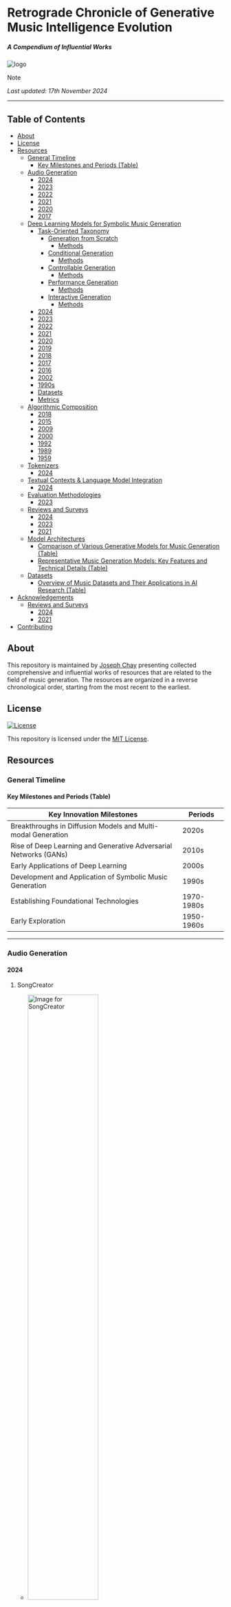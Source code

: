 # Retrograde Chronicle of Generative Music Intelligence Evolution

##### A Compendium of Influential Works

![logo](images/logo.png)

> [!NOTE]
> _Last updated: 17th November 2024_

---

## Table of Contents

  - [About](#about)
  - [License](#license)
  - [Resources](#resources)
    - [General Timeline](#general-timeline)
      - [Key Milestones and Periods (Table)](#key-milestones-and-periods-table)
    - [Audio Generation](#audio-generation)
      - [2024](#2024-1)
      - [2023](#2023-1)
      - [2022](#2022-1)
      - [2021](#2021-1)
      - [2020](#2020-1)
      - [2017](#2017-1)
    - [Deep Learning Models for Symbolic Music Generation](#deep-learning-models-for-symbolic-music-generation)
        - [Task-Oriented Taxonomy](#task-oriented-taxonomy)
          - [Generation from Scratch](#generation-from-scratch)
            - [Methods](#methods)
          - [Conditional Generation](#conditional-generation)
            - [Methods](#methods-1)
          - [Controllable Generation](#controllable-generation)
            - [Methods](#methods-2)
          - [Performance Generation](#performance-generation)
            - [Methods](#methods-3)
          - [Interactive Generation](#interactive-generation)
            - [Methods](#methods-4)
        - [2024](#2024)
        - [2023](#2023)
        - [2022](#2022)
        - [2021](#2021)
        - [2020](#2020)
        - [2019](#2019)
        - [2018](#2018)
        - [2017](#2017)
        - [2016](#2016)
        - [2002](#2002)
        - [1990s](#1990s)
        - [Datasets](#datasets-1)
        - [Metrics](#metrics)
    - [Algorithmic Composition](#algorithmic-composition)
       - [2018](#2018)
       - [2015](#2015)
       - [2009](#2009)
       - [2000](#2000)
       - [1992](#1992)
       - [1989](#1989)
       - [1959](#1959)
    - [Tokenizers](#tokenizers)
      - [2024](#2024-2)
    - [Textual Contexts & Language Model Integration](#textual-contexts--language-models-integration)
      - [2024](#2024-3)
    - [Evaluation Methodologies](#evaluation-methodologies)
      - [2023](#2023-2)
    - [Reviews and Surveys](#reviews-and-surveys)
      - [2024](#2024-4)
      - [2023](#2023-3)
      - [2021](#2021-2)
    - [Model Architectures](#model-architectures)
      - [Comparison of Various Generative Models for Music Generation (Table)](#comparison-of-various-generative-models-for-music-generation-table)
      - [Representative Music Generation Models: Key Features and Technical Details (Table)](#representative-music-generation-models-key-features-and-technical-details-table)
    - [Datasets](#datasets)
      - [Overview of Music Datasets and Their Applications in AI Research (Table)](#overview-of-music-datasets-and-their-applications-in-ai-research-table)
  - [Acknowledgements](#acknowledgements)
    - [Reviews and Surveys](#reviews-and-surveys)
      - [2024](#2024-5)
      - [2021](#2021-3)
  - [Contributing](#contributing)

## About

This repository is maintained by [Joseph Chay](https://github.com/josephchay) presenting collected comprehensive and
influential works of resources that are related to the field of music generation. 
The resources are organized in a reverse chronological order, starting from the most recent to the earliest.

## License

[![License](https://img.shields.io/badge/license-MIT1.0-green)](./LICENSE)

This repository is licensed under the [MIT License](./LICENSE).

## Resources

### General Timeline

#### Key Milestones and Periods (Table)

| Key Innovation Milestones                                        | Periods    |
|------------------------------------------------------------------|------------|
| Breakthroughs in Diffusion Models and Multi-modal Generation     | 2020s      |
| Rise of Deep Learning and Generative Adversarial Networks (GANs) | 2010s      |
| Early Applications of Deep Learning                              | 2000s      |
| Development and Application of Symbolic Music Generation         | 1990s      |
| Establishing Foundational Technologies                           | 1970-1980s |
| Early Exploration                                                | 1950-1960s |

---

### Audio Generation

#### 2024

1. SongCreator
    - <img src="images/SongCreator.jpg" width="60%" alt="Image for SongCreator">
      <img src="images/SongCreator-2.jpg" width="60%" alt="Image for SongCreator 2">

      Lei, S., Zhou, Y., Tang, B., Lam, M. W. Y., ... (2024, October 30). 
      SongCreator: Lyrics-based Universal Song Generation. arXiv.org.
     
      [Paper](https://arxiv.org/abs/2409.06029) • [Samples](https://thuhcsi.github.io/SongCreator/) • [HuggingFace](https://huggingface.co/papers/2409.06029)

2. Presto!
    - <img src="images/Presto.jpg" width="60%" alt="Image for Presto!">
      <img src="images/Presto-2.jpg" width="60%" alt="Image for Presto!">
    
      Novack, Z., Zhu, G., Casebeer, J., McAuley, J., Berg-Kirkpatrick, T., & Bryan, N. J. (2024, October 7). 
      Presto! Distilling Steps and Layers for Accelerating Music Generation. arXiv.org. 
      
      [Paper](https://arxiv.org/abs/2410.05167) • [Samples](https://presto-music.github.io/web/) • [Video](https://www.youtube.com/watch?v=NE_x-5I19CY)

3. SeedMusic
    - <img src="images/SeedMusic.jpg" width="60%" alt="Image for SeedMusic">
      <img src="images/SeedMusic-2.jpg" width="60%" alt="Image for SeedMusic">
      <img src="images/SeedMusic-3.jpg" width="60%" alt="Image for SeedMusic">
      <img src="images/SeedMusic-4.jpg" width="60%" alt="Image for SeedMusic">
      <img src="images/SeedMusic-5.jpg" width="60%" alt="Image for SeedMusic">
      <img src="images/SeedMusic-6.jpg" width="60%" alt="Image for SeedMusic">
    
      Bai, Y., Chen, H., Chen, J., Chen, Z., Deng, Y., ... (2024, September 13). 
      Seed-Music: A Unified Framework for High Quality and Controlled Music Generation. arXiv.org. 

      [Paper](https://arxiv.org/abs/2409.09214) • [Samples](https://team.doubao.com/en/special/seed-music)

4. FluxMusic
   - <img src="images/FluxMusic.jpg" width="60%" alt="Image for SongComposer">

     Fei, Z., Fan, M., Yu, C., & Huang, J. (2024, September 1). 
     FLUX that Plays Music. arXiv.org. 
     
     [Paper](https://arxiv.org/abs/2409.00587) • [GitHub](https://github.com/feizc/FluxMusic)

5. Long-Form Generation with Latent Diffusion
    - <img src="images/Long-Form-Generation-with-Latent-Diffusion.jpg" width="60%" alt="Image for Long-Form Generation with Latent Diffusion">
      <img src="images/Long-Form-Generation-with-Latent-Diffusion-2.jpg" width="60%" alt="Image for Long-Form Generation with Latent Diffusion">
    
      Evans, Z., Parker, J. D., Carr, C., Zukowski, Z., Taylor, J., & Pons, J. (2024, April 16). 
      Long-form music generation with latent diffusion. arXiv.org.
      
      [Paper](https://arxiv.org/abs/2404.10301) • [GitHub](https://github.com/Stability-AI/stable-audio-tools/) •
      [Samples](https://stability-ai.github.io/stable-audio-2-demo/) • [Dataset](https://www.kaggle.com/datasets/yamaerenay/spotify-tracks-dataset-19222021)

6. Tango 2
    - <img src="images/Tango-2.jpg" width="60%" alt="Image for Tango 2">
      <img src="images/Tango-2-2.jpg" width="60%" alt="Image for Tango 2">
   
      Majumder, N., Hung, C., Ghosal, D., Hsu, W., Mihalcea, R., & Poria, S. (2024, April 15). 
      Tango 2: Aligning Diffusion-based Text-to-Audio Generations through Direct Preference Optimization. arXiv.org. 
      
      [Paper](https://arxiv.org/abs/2404.09956)

7. Multi-Source Diffusion Models
   - <img src="images/Multi-Source-Diffusion-Models.jpg" width="60%" alt="Image for Multi-Source Diffusion Models">
     
     Mariani, G., Tallini, I., Postolache, E., Mancusi, M., Cosmo, L., & Rodolà, E. (2023). 
     Multi-Source Diffusion Models for Simultaneous Music Generation and Separation. arXiv preprint arXiv:2302.02257.
      
     [Paper](https://arxiv.org/abs/2302.02257) • [Samples](https://gladia-research-group.github.io/multi-source-diffusion-models/)

8. MusicHiFi
   - Zhu, G., Caceres, J., Duan, Z., & Bryan, N. J. (2024, March 15). 
     MusicHiFi: Fast High-Fidelity Stereo Vocoding. arXiv.org. 
     
     [Paper](https://arxiv.org/abs/2403.10493) • [Samples](https://musichifi.github.io/web/) •
     [Video](https://www.youtube.com/watch?v=iytPC_6OsiQ&feature=youtu.be)

#### 2023

1. Amphion
    - <img src="images/Amphion.jpg" width="60%" alt="Image for Amphion">
      
      Zhang, X., Xue, L., Gu, Y., Wang, Y., Li, J., He, H., ... (2023, December 15). 
      Amphion: An Open-Source Audio, Music and Speech Generation Toolkit. arXiv.org.
      
      [Paper](https://arxiv.org/search/?query=music+generation&searchtype=all&abstracts=show&order=-announced_date_first&size=50&start=400) •
      [GitHub](https://github.com/open-mmlab/Amphion)

2. UniAudio
    - <img src="images/UniAudio.jpg" width="60%" alt="Image for UniAudio"> 
      <img src="images/UniAudio-2.jpg" width="60%" alt="Image for UniAudio 2">
      <img src="images/UniAudio-3.jpg" width="60%" alt="Image for UniAudio 3">
      
      Yang, D., Tian, J., Tan, X., ... (2023, October 1). 
      UniAudio: An Audio Foundation Model Toward Universal Audio Generation. arXiv.org. 
      
      [Paper](https://arxiv.org/abs/2310.00704) • [GitHub](https://github.com/uniaudio666/UniAudio) • [Samples](https://uniaudio666.github.io/demo_UniAudio/)

3. Mustango
   - <img src="images/Mustango.jpg" width="60%" alt="Image for Mustango">
     
     Melechovsky, J., Guo, Z., Ghosal, D., Majumder, N., Herremans, D., & Poria, S. (2023, November 14). 
     Mustango: Toward Controllable Text-to-Music Generation. arXiv.org.
   
     [Paper](https://arxiv.org/abs/2311.08355) • 
     [GitHub](https://github.com/AMAAI-Lab/mustango) • 
     [Demo & Dataset](https://huggingface.co/spaces/declare-lab/mustango)

4. Music ControlNet
   - <img src="images/Music-ControlNet.jpg" width="60%" alt="Image for Music ControlNet">
     
     Wu, S., Donahue, C., Watanabe, S., & Bryan, N. J. (2023, November 13).
     Music ControlNet: Multiple Time-varying Controls for Music Generation. arXiv.org. 
     
     [Paper](https://arxiv.org/abs/2311.07069) • [Sample](https://musiccontrolnet.github.io/web/) • 
     [Video](https://www.youtube.com/watch?v=QVr-S-DyccU)

5. JEN-1 Composer
    - <img src="images/JEN-1-Composer.jpg" width="60%" alt="Image for JEN-1 Composer">
      
      Yao, Y., Li, P., Chen, B., & Wang, A. (2023, October 29). JEN-1 Composer: 
      A Unified Framework for High-Fidelity Multi-Track Music Generation. arXiv.org. 
      
      [Paper](https://arxiv.org/abs/2310.19180)

6. Mousai
   - <img src="images/Mousai.jpg" width="60%" alt="Image for Mousai">
     <img src="images/Mousai-2.jpg" width="60%" alt="Image for Mousai">
     <img src="images/Mousai-3.jpg" width="60%" alt="Image for Mousai">
     <img src="images/Mousai-4.jpg" width="60%" alt="Image for Mousai">
   
     Schneider, F., Jin, Z., & Schölkopf, B. (2023, October 23). Mo\^ usai: Text-to-Music Generation with Long-Context Latent Diffusion. 
     arXiv preprint arXiv:2301.11757.
      
     [Paper](https://arxiv.org/abs/2301.11757)

7. ERNIE-Music
   - <img src="images/ERNIE-Music.jpg" width="60%" alt="Image for ERNIE-Music">
     
     Zhu, P., Pang, C., Wang, S., Chai, Y., Sun, Y., Tian, H., & Wu, H. (2023, September 21). 
     ERNIE-Music: Text-to-Waveform Music Generation with Diffusion Models. arXiv preprint arXiv:2302.04456.
      
     [Paper](https://arxiv.org/abs/2302.04456)

8. AudioLDM
   - <img src="images/AudioLDM.jpg" width="60%" alt="Image for AudioLDM">

      Liu, H., Chen, Z., Yuan, Y., Mei, X., Liu, X., Mandic, D., ... & Plumbley, M. D. (2023, September 9). 
      AudioLDM: Text-to-Audio Generation with Latent Diffusion Models. arXiv preprint arXiv:2301.12503.
       
      [Paper](https://arxiv.org/abs/2301.12503) • [Samples](https://audioldm.github.io/) • 
      [GitHub](https://github.com/haoheliu/AudioLDM)

9. Music Understanding LLaMA

   - <img src="images/Music-Understanding-LLaMA.jpg" width="60%" alt="Image for Music Understanding LLaMA">
     <img src="images/Music-Understanding-LLaMA-2.jpg" width="60%" alt="Image for Music Understanding LLaMA 2">
     
     Liu, S., Hussain, A. S., Sun, C., & Shan, Y. (2023, August 22). 
     Music Understanding LLaMA: Advancing Text-to-Music Generation with Question Answering and Captioning. arXiv.org.
     
     [Paper](https://arxiv.org/abs/2308.11276)

10. AudioLDM2
    Liu, H., Yuan, Y., Liu, X., Mei, X., Kong, Q., Tian, Q., Wang, Y., Wang, W., Wang, Y., & Plumbley, M. D. (2023, August 10).
    AudioLDM 2: Learning Holistic Audio Generation with Self-supervised Pretraining. arXiv.org.
   
    [Paper](https://arxiv.org/abs/2308.05734) • 
    [Samples](https://audioldm.github.io/audioldm2/) • [GitHub](https://github.com/haoheliu/audioldm2)

11. JEN-1
    - <img src="images/JEN-1.jpg" width="60%" alt="Image for JEN-1">
       <img src="images/JEN-1-2.jpg" width="60%" alt="Image for JEN-1 2">
     
       Li, P., Chen, B., Yao, Y., Wang, Y., Wang, A., & Wang, A. (2023, August 9). 
       JEN-1: Text-Guided Universal Music Generation with Omnidirectional Diffusion Models. arXiv.org.
      
       [Paper](https://arxiv.org/abs/2308.04729) • [Samples](https://www.jenmusic.ai/research)

12. MusiCLDM
    - <img src="images/MusicLDM.jpg" width="60%" alt="Image for MusiCLDM">
      <img src="images/MusicLDM-2.jpg" width="60%" alt="Image for MusiCLDM 2">
      
      Chen, K., Wu, Y., Liu, H., Nezhurina, M., Berg-Kirkpatrick, T., & Dubnov, S. (2023, August 3). 
      MusicLDM: Enhancing Novelty in Text-to-Music Generation Using Beat-Synchronous Mixup Strategies. arXiv.org. 
      
      [Paper](https://arxiv.org/abs/2308.01546)

13. High-Fidelity Multi-Band Diffusion
    - <img src="images/High-Fidelity-Multi-Band-Diffusion.jpg" width="60%" alt="Image for High-Fidelity Multi-Band Diffusion">
     
      Roman, R. S., Adi, Y., Deleforge, A., Serizel, R., Synnaeve, G., & Défossez, A. (2023, August 2). 
      From Discrete Tokens to High-Fidelity Audio Using Multi-Band Diffusion. arXiv.org. 
     
      [Paper](https://arxiv.org/abs/2308.02560)

14. NaturalSpeech 2
    - <img src="images/NaturalSpeech2.jpg" width="60%" alt="Image for NaturalSpeech 2">
      <img src="images/NaturalSpeech2-2.jpg" width="60%" alt="Image for NaturalSpeech 2 2">
      <img src="images/NaturalSpeech2-3.jpg" width="60%" alt="Image for NaturalSpeech 2 3">
      
      Shen, K., Ju, Z., Tan, X., ... (2023, May 30). 
      NaturalSpeech 2: Latent Diffusion Models are Natural and Zero-Shot Speech and Singing Synthesizers. arXiv.org.
      
      [Paper](https://arxiv.org/abs/2304.09116) • [Samples](https://speechresearch.github.io/naturalspeech2/)

15. Make-An-Audio 2
    - <img src="images/Make-An-Audio2.jpg" width="60%" alt="Image for Make-An-Audio 2">
      <img src="images/Make-An-Audio2-2.jpg" width="60%" alt="Image for Make-An-Audio 2 2"> 
    
      Huang, J., Ren, Y., Huang, R., Yang, D., Ye, Z., Zhang, C., Liu, J., Yin, X., Ma, Z., & Zhao, Z. (2023, May 29). 
      Make-An-Audio 2: Temporal-Enhanced Text-to-Audio Generation. arXiv.org. 
      
      [Paper](https://arxiv.org/abs/2305.18474) • [GitHub](https://github.com/bytedance/Make-An-Audio-2)

16. SoundStorm 
    - <img src="images/SoundStorm.jpg" width="60%" alt="Image for SoundStorm">
     
      Borsos, Z., Sharifi, M., Vincent, D., Kharitonov, E., Zeghidour, N., & Tagliasacchi, M. (2023, May 16). 
      SoundStorm: Efficient Parallel Audio Generation. arXiv.org. 
      
      [Paper](https://arxiv.org/abs/2305.09636https://arxiv.org/abs/2305.09636)

17. Bark 
    - Bark: Text-Prompted Generative Audio Model (2023, April 10)
      
      [GitHub](https://github.com/suno-ai/bark) • [Samples](https://huggingface.co/spaces/suno/bark)

18. VALL-E-X
    - <img src="images/VALL-E-X.jpg" width="60%" alt="Image for VALL-E-X">
     
      Zhang, Z., Zhou, L., Wang, C., Chen, S., Wu, Y., Liu, S., ... & Wei, F. (2023, March 7). 
      Speak Foreign Languages with Your Own Voice: Cross-Lingual Neural Codec Language Modeling. arXiv preprint arXiv:2303.03926.
      
      [Paper](https://arxiv.org/abs/2303.03926)

19. Noise2Music
    - <img src="images/Noise2Music.jpg" width="60%" alt="Image for Noise2Music">

      Huang, Q., Park, D. S., Wang, T., Denk, T. I., Ly, A., Chen, N., ... & Han, W. (2023, March 6). 
      Noise2Music: Text-conditioned Music Generation with Diffusion Models. arXiv preprint arXiv:2302.03917.
      
      [Paper](https://arxiv.org/abs/2302.03917) • [Samples](https://google-research.github.io/noise2music/)

20. SingSong
    - <img src="images/SingSong.jpg" width="60%" alt="Image for SingSong">

       Donahue, C., Caillon, A., Roberts, A., Manilow, E., Esling, P., Agostinelli, A., ... & Engel, J. (2023, January 30). 
       SingSong: Generating musical accompaniments from singing. arXiv preprint arXiv:2301.12662.
       
       [Paper](https://arxiv.org/abs/2301.12662) • [Samples](https://storage.googleapis.com/sing-song/index.html)

21. Make-An-Audio
    - <img src="images/Make-An-Audio.jpg" width="60%" alt="Image for Make-An-Audio">
     
      Huang, R., Huang, J., Yang, D., Ren, Y., Liu, L., Li, M., ... & Zhao, Z. (2023, January 30). 
      Make-An-Audio: Text-To-Audio Generation with Prompt-Enhanced Diffusion Models. arXiv preprint arXiv:2301.12661.
      
      [Paper](https://arxiv.org/abs/2301.12661) • [Samples](https://text-to-audio.github.io/)

22. MusicLM
    - <img src="images/MusicLM.jpg" width="60%" alt="Image for MusicLM">
     
      Agostinelli, A., Denk, T. I., Borsos, Z., Engel, J., Verzetti, M., Caillon, A., ... & Frank, C. (2023, January 26). 
      Musiclm: Generating music from text. arXiv preprint arXiv:2301.11325.
      
      [Paper](https://arxiv.org/abs/2301.11325) • [Samples](https://google-research.github.io/seanet/musiclm/examples/) 
      [Dataset](https://www.kaggle.com/datasets/googleai/musiccaps)

23. Msanii
    - <img src="images/Msanii.jpg" width="60%" alt="Image for Msanii">

      Maina, K. (2023, January 16). Msanii: High Fidelity Music Synthesis on a Shoestring Budget. arXiv preprint arXiv:2301.06468.
      
      [Paper](https://arxiv.org/abs/2301.06468)

#### 2022

1. Musika
   - <img src="images/MUSIKA.jpg" width="60%" alt="Image for Musika">
     <img src="images/MUSIKA-2.jpg" width="60%" alt="Image for Musika 2">

     Pasini, M., & Schlüter, J. (2022). Musika! Fast Infinite Waveform Music Generation. arXiv preprint arXiv:2208.08706.
     
     [Paper](https://arxiv.org/abs/2208.08706)

2. AudioLM
    - <img src="images/AudioLM.jpg" width="60%" alt="Image for AudioLM">

      Borsos, Z., Marinier, R., Vincent, D., Kharitonov, E., Pietquin, O., Sharifi, M., ... & Zeghidour, N. (2022). 
      Audiolm: a language modeling approach to audio generation. arXiv preprint arXiv:2209.03143.
      
      [Paper](https://arxiv.org/abs/2209.03143) • [Samples](https://google-research.github.io/seanet/audiolm/examples/)

#### 2021

1. RAVE
    - <img src="images/RAVE.jpg" width="60%" alt="Image for RAVE">
      
      Caillon, A., & Esling, P. (2021, December 15). RAVE: A variational autoencoder for fast and high-quality neural audio synthesis. 
      arXiv preprint arXiv:2111.05011.
      
      [Paper](https://arxiv.org/abs/2111.05011) • [GitHub](https://github.com/acids-ircam/RAVE)

#### 2020

1. Jukebox - OpenAI
   - <img src="images/Jukebox-OpenAI.jpg" width="60%" alt="Image for Jukebox - OpenAI">

      [Web](https://openai.com/blog/jukebox/) • [Paper](https://arxiv.org/abs/2005.00341) • 
      [GitHub](https://github.com/openai/jukebox/)

#### 2017

1. MuseNet - OpenAI
   - [Web](https://openai.com/blog/musenet/)

---

[🡹 Back to Table of Contents 🡹](#table-of-contents)

---

### Deep Learning Models for Symbolic Music Generation

#### Task-Oriented Taxonomy

| Types                   | Categories                                                                                       | Also Covers                                                              |
|-------------------------|--------------------------------------------------------------------------------------------------|--------------------------------------------------------------------------|
| Generation from Scratch | Melody, Polyphony, Multitrack                                                                    | N/A                                                                      |
| Conditional Generation  | Melody Generation Given Chord, Melody Harmonization, Accompaniment Arrangement, Score Inpainting | N/A                                                                      | 
| Controllable Generation | Style, Structure, Sentiment                                                                      | Generation from Scratch, Conditional Generation                          |
| Performance Generation  | Rendering, Composing                                                                             | Generation from Scratch, Conditional Generation, Controllable Generation |
| Interactive Generation  | Call and Response, Accompaniment, Application                                                    | Conditional Generation, Controllable Generation                          | 

##### Generation from Scratch

###### Methods

| Task             | Method                                                                                                                                                          | Year | Music Representation | Model Architecture  | Description                                                                      | Length of generated music |
|------------------|-----------------------------------------------------------------------------------------------------------------------------------------------------------------|------|----------------------|---------------------|----------------------------------------------------------------------------------|---------------------------|
| Melody           | Melody RNN <br/>[Web](https://magenta.tensorflow.org/2016/07/15/lookback-rnn-attention-rnn/)                                                                    | 2016 | Event                | RNN                 | Lookback RNN; Attention RNN                                                      | Variable-length           |
|                  | Anticipation-RNN<br/>[Paper](https://arxiv.org/abs/1709.06404)                                                                                                  | 2017 | Sequence             | RNN                 | User-defined positional constraints                                              | Variable-length           |
|                  | MusicVAE<br/>[Paper](https://arxiv.org/abs/1803.05428)                                                                                                          | 2018 | Piano roll           | RNN-based VAE       | Long-term music structure; Hierarchical decoder                                  | 16 bars                   |
|                  | [Paper](https://arxiv.org/abs/2202.06180)                                                                                                                       | 2021 | Sequence             | RNN-based EC²-VAE   | Long-term music representations; Hierarchical contextual constraints.            | 8 bars                    |
|                  | GLSR-VAE <br/>[Paper](https://ieeexplore.ieee.org/document/8280895)                                                                                             | 2017 | Sequence             | RNN-based VAE       | Continuous attributes; Geodesic latent space regularization                      | 2 bars                    |
|                  | [Paper](https://arxiv.org/abs/2004.05485)                                                                                                                       | 2021 | Sequence             | β-VAE and AR-VAE    | Continuous-valued attributes; Latent space disentanglement and regularization    | 1 bar                     |
|                  | SeqGAN <br/>[Paper](https://www.researchgate.net/publication/308324937_SeqGAN_Sequence_Generative_Adversarial_Nets_with_Policy_Gradient)                        | 2017 | Sequence             | RNN-CNN-based GAN   | Reinforcement learning; Monte Carlo search                                       | 12.8s                     |
|                  | RL Tuner <br/>[Paper](https://openreview.net/forum?id=Syyv2e-Kx)                                                                                                | 2017 | Piano roll           | RNN                 | Reinforcement learning; DQN algorithm                                            | 32 notes (16th)           |
| Polyphony        | DeepBach <br/>[Paper](https://proceedings.mlr.press/v70/hadjeres17a.html)                                                                                       | 2016 | Sequence             | RNN                 | User-defined constraints                                                         | Variable-length           |
|                  | [Paper](https://www.cs.hmc.edu/~ddjohnson/tied-parallel/johnson2017tiedparallel.pdf)                                                                            | 2017 | Piano roll           | RNN                 | Transposition-invariance; Tied parallel LSTM-NADE; Bi-axial LSTM                 | Variable-length           |
|                  | [Paper](https://arxiv.org/abs/1810.03226)                                                                                                                       | 2018 | Piano roll           | CNN & RNN-based VAE | Bar-level CNN feature learning                                                   | 8, 16 or 32 bars          |
|                  | [Paper](https://proceedings.mlr.press/v97/ziegler19a.html)                                                                                                      | 2019 | Piano roll           | RNN-based VAE       | Latent normalizing flows; Non-autoregressive generation                          | Variable-length           |
|                  | PianoTree VAE <br/>[Paper](https://arxiv.org/abs/2008.07118)                                                                                                    | 2020 | Event                | RNN-based VAE       | Tree structured musical syntax                                                   | 8 beats                   |
|                  | [Paper](https://www.researchgate.net/publication/348980503_Deep_Music_Information_Dynamics)                                                                     | 2022 | Piano roll           | VAE                 | Using only linear layers; bit-rate reduction                                     | 1 bar                     |
|                  | C-RNN-GAN <br/>[Paper](https://arxiv.org/abs/1611.09904)                                                                                                        | 2016 | Event                | RNN-based GAN       | Continuous sequential data                                                       | Variable-length           |
|                  | Music Transformer <br/>[Paper](https://arxiv.org/abs/1809.04281)                                                                                                | 2019 | Event                | Transformer         | Relative attention mechanism; Compelling long-term structure                     | Minute-long               |
|                  | MuseNet <br/>[Web](http://openai.com/blog/musenet)                                                                                                              | 2019 | Event                | Transformer         | Same general-purpose unsupervised technology as GPT-2                            | 4-minute long             |
|                  | [Paper](https://ieeexplore.ieee.org/document/9132664)                                                                                                           | 2020 | Event                | Transformer         | Adversarial learning; Novel computation of reward for each generated step (REGS) | Up to 1024 tokens         |
| Multitrack Music | MuseGAN <br/>[Paper](https://arxiv.org/abs/1709.06298)                                                                                                          | 2018 | Piano roll           | CNN-based GAN       | WGAN-GP; Multi-track interdependency and temporal structure                      | 4 bars                    |
|                  | [Paper](https://arxiv.org/abs/1804.09399)                                                                                                                       | 2018 | Piano roll           | CNN-based GAN       | Binary neurons for binary-valued piano roll                                      | 4 bars                    |
|                  | DMB-GAN <br/>[Paper](https://www.semanticscholar.org/paper/A-GAN-Model-With-Self-attention-Mechanism-To-Music-Guan-Yu/4613a5e9218bcb9b439c500bc78622183e802893) | 2019 | Piano roll           | GAN                 | Self-attention mechanism; Duel Multi-branches GAN architecture                   | 4 bars                    |
|                  | [Paper](https://arxiv.org/abs/1806.00195)                                                                                                                       | 2018 | Event                | RNN-based VAE       | An extension of MusicVAE; Latent space manipulations                             | 1 bar                     |
|                  | MNGANs <br/>[Paper](https://dl.acm.org/doi/10.1145/3240508.3240604)                                                                                             | 2018 | Piano roll           | CNN-based GAN       | Optimizing musicality and novelty alternately                                    | 4 bars                    |
|                  | LakhNES <br/>[Paper](https://arxiv.org/abs/1907.04868)                                                                                                          | 2019 | Event                | Transformer-XL      | Cross-domain pre-training                                                        | Variable-length           |
|                  | MMM <br/>[Paper](https://arxiv.org/abs/2008.06048)                                                                                                              | 2020 | Event                | Transformer         | Concatenating time-ordered sequence of each track into a single sequence         | 4 or 8 bars               |
|                  | MMT <br/>[Paper](https://arxiv.org/abs/2207.06983)                                                                                                              | 2023 | Event                | Transformer         | New multitrack representation; New measure for musical self-attention            | Up to 1,024 codes         |

##### Conditional Generation

###### Methods

| Task                          | Method                                                                                                                                           | Year | Music Representation | Model Architecture | Description                                                                                                                     | Length of generated music |
|-------------------------------|--------------------------------------------------------------------------------------------------------------------------------------------------|------|----------------------|--------------------|---------------------------------------------------------------------------------------------------------------------------------|---------------------------|
| Melody Generation Given Chord | MidiNet <br/>[Paper](https://arxiv.org/abs/1703.10847)                                                                                           | 2017 | Piano roll           | CNN-base GAN       | Generating music one bar after another; Conditioner CNN                                                                         | 8 bars                    |
|                               | CRMCG <br/>[Paper](https://dl.acm.org/doi/10.1145/3219819.3220105)                                                                               | 2018 | Sequence             | RNN                | Encoder-decoder framework                                                                                                       | Variable-length           |
|                               | JazzGAN <br/>[Paper](https://musicalmetacreation.org/mume2018/proceedings/Trieu.pdf)                                                             | 2018 | Piano roll or Event  | RNN-based GAN      | Improvising jazz melodies over chord progressions; Harmonic bricks for phrase segmentation                                      | Variable-length           |
|                               | BebopNet <br/>[Paper](https://program.ismir2020.net/static/final_papers/132.pdf)                                                                 | 2020 | Sequence             | RNN                | Monophonic harmony-constrained jazz improvisations; Personalized generation                                                     | Variable-length           |
|                               | MINGUS <br/>[Paper](https://archives.ismir.net/ismir2021/paper/000051.pdf)                                                                       | 2021 | Sequence             | Transformer        | Two parallel transformers for pitch and duration, respectively                                                                  | Up to 35 tokens           |
| Melody Harmonization          | [Paper](https://arxiv.org/abs/1712.01011)                                                                                                        | 2017 | Sequence             | RNN                | BiLSTM; A chord per bar                                                                                                         | Up to 16 bars             |
|                               | MTHarmonizer <br/>[Paper](https://arxiv.org/abs/2001.02360)                                                                                      | 2021 | Sequence             | RNN                | Chord functions; A chord every half bar                                                                                         | 4-32 bars                 |
|                               | [Paper](https://www.researchgate.net/publication/352170954_Melody_Harmonization_Using_Orderless_Nade_Chord_Balancing_and_Blocked_Gibbs_Sampling) | 2021 | Sequence             | RNN                | Orderless NADE; Chord balancing; Blocked Gibbs sampling                                                                         | Variable-length           |
|                               | SurpriseNet <br/>[Paper](https://arxiv.org/abs/2108.00378)                                                                                       | 2021 | Sequence             | RNN-based VAE      | Conditional VAE; Surprise contour                                                                                               | Variable-length           |
|                               | AutoHarmonizer <br/>[Paper](https://arxiv.org/abs/2112.11122)                                                                                    | 2021 | Sequence             | RNN                | Controllable harmonic rhythm                                                                                                    | Variable-length           |
| Accompaniment Arrangement     | [Paper](https://arxiv.org/abs/1807.11161)                                                                                                        | 2018 | Piano roll           | GAN                | Recurrent CNN model; three new symbolic-domain harmonic features                                                                | 8 bars                    |
|                               | MICA <br/>[Paper](https://dl.acm.org/doi/10.1145/3219819.3220105)                                                                                | 2018 | Sequence             | RNN                | Attention cell and MLP cell                                                                                                     | Variable-length           |
|                               | PopMAG <br/>[Paper](https://arxiv.org/abs/2008.07703)                                                                                            | 2020 | Event                | Transformer        | MuMIDI representation; Extra-long context                                                                                       | Up to 32 bars             |
| Music Inpainting              | Coconet <br/>[Paper](https://arxiv.org/abs/1903.07227)                                                                                           | 2017 | Piano roll           | CNN                | Orderless NADE; Blocked Gibbs Sampling                                                                                          | 128 notes (16th)          |
|                               | [Paper](https://nips2018creativity.github.io/doc/infilling_piano_performances.pdf)                                                               | 2018 | Event                | Transformer        | Virtuosic piano performances; NoteTuple representation [[Paper](https://nips2018creativity.github.io/doc/Transformer_NADE.pdf)] | 16 or 32 notes            |
|                               | ES-Net <br/>[Paper](https://arxiv.org/abs/2008.08927)                                                                                            | 2020 | Piano roll           | U-Net              | Edit events; Note by note control                                                                                               | 8 bars                    |
|                               | InpaintNet <br/>[Paper](https://arxiv.org/abs/1907.01164)                                                                                        | 2019 | Sequence             | RNN-based VAE      | Traversing latent space                                                                                                         | 2-6 bars                  |
|                               | Music SketchNet <br/>[Paper](https://arxiv.org/abs/2008.01291)                                                                                   | 2020 | Sequence             | RNN-based VAE      | SketchVAE, SketchInpainter and SketchConnector; User-specified pitch and rhythm snippets                                        | 4 bars                    |
|                               | CLSM <br/>[Paper](https://arxiv.org/abs/2111.11703)                                                                                              | 2021 | Sequence             | Transformer & LSTM | Contextual latent space model; Positional constraints; Interpolations or variations                                             | Up to 4 bars              |
|                               | [Paper](https://arxiv.org/abs/2108.05064)                                                                                                        | 2021 | Event                | XLNet              | A novel relative bar coding; Look-ahead onset prediction                                                                        | Up to 128 notes           |
|                               | [Paper](https://arxiv.org/abs/2202.05528)                                                                                                        | 2022 | Event                | Transformer        | Masked pretraining and finetuning; Track level and bar level controls                                                           | Up to 16 bars             |

##### Controllable Generation

###### Methods

| Controlled Aspect | Method                                                                                                                                         | Year | Music Representation | Model Architecture      | Description                                                                                                                                                                                                                                                           | Length of generated music |
|-------------------|------------------------------------------------------------------------------------------------------------------------------------------------|------|----------------------|-------------------------|-----------------------------------------------------------------------------------------------------------------------------------------------------------------------------------------------------------------------------------------------------------------------|---------------------------|
| Style             | DeepJ <br/>[Paper](https://arxiv.org/abs/1801.00887)                                                                                           | 2018 | Piano roll           | RNN                     | A specific mixture of composer styles                                                                                                                                                                                                                                 | Variable-length           |
|                   | BandNet <br/>[Paper](https://arxiv.org/abs/1812.07126)                                                                                         | 2019 | Event                | RNN                     | The style of Beatles; Templated-base method to generate structured music                                                                                                                                                                                              | 4-16 bars                 |
|                   | MSMICA <br/>[Paper](https://dl.acm.org/doi/10.1145/3374915)                                                                                    | 2020 | Sequence             | RNN                     | Extension of MICA [[Paper](https://dl.acm.org/doi/10.1145/3219819.3220105)] with style control; Reinforcement learning similar to SeqGAN [Paper](https://www.researchgate.net/publication/308324937_SeqGAN_Sequence_Generative_Adversarial_Nets_with_Policy_Gradient) | Variable-length           |
|                   | [Paper](https://arxiv.org/abs/1912.05537)                                                                                                      | 2020 | Event                | Transformer             | Obtaining a global style representation of style from a given performance                                                                                                                                                                                             | Up to 2048 tokens         |
|                   | MIDI-VAE <br/>[Paper](https://arxiv.org/abs/1809.07600)                                                                                        | 2018 | Piano roll           | RNN-based VAE           | Unaligned style transfer; parallel VAE with a shared latent space and a style classifier                                                                                                                                                                              | 1 bar                     |
|                   | [Paper](https://www.semanticscholar.org/paper/Transferring-the-Style-of-Homophonic-Music-Using-Lu-Su/24f2f6adc36003eee89a7e156277a5458b61177e) | 2018 | Piano roll           | LSTM & CNN              | Style transfer of accompaniment in homophonic music                                                                                                                                                                                                                   | Variable-length           |
|                   | MuseMorphose <br/>[Paper](https://arxiv.org/abs/2105.04090)                                                                                    | 2021 | Event                | Transformer VAE         | Style transfer of long musical pieces; User specified bar-level musical attributes                                                                                                                                                                                    | Up to 32 bars             |
|                   | [Paper](https://arxiv.org/abs/1809.07575)                                                                                                      | 2018 | Event                | GAN                     | Style transfer with cycle consistency loss                                                                                                                                                                                                                            | 4 bars                    |
|                   | ChordGAN <br/>[Paper](https://aimc2021.iem.at/wp-content/uploads/2021/06/AIMC_2021_Lu_Dubnov.pdf)                                              | 2021 | Piano roll           | CNN-based GAN           | Stylistic rendering of chords into notes; Chroma feature extraction;                                                                                                                                                                                                  | 16 bars                   |
| Structure         | StructureNet <br/>[Paper](https://ismir2018.ircam.fr/doc/pdfs/126_Paper.pdf)                                                                   | 2018 | Sequence             | RNN                     | Structure-tagging algorithm for creating structure dataset; Duration repeat and duration-interval repeat                                                                                                                                                              | 16 bars                   |
|                   | SSMGAN <br/>[Paper](https://www.cs.cmu.edu/~jharsh/papers/music_workshop_paper.pdf)                                                            | 2019 | Event                | RNN-CNN-based VAE GAN   | Representing self-repetition with self-similarity; Low dimensional measure embeddings                                                                                                                                                                                 | Variable-length           |
|                   | MusicFrameworks <br/>[Paper](https://archives.ismir.net/ismir2021/paper/000017.pdf)                                                            | 2021 | Event                | Transformer & RNN & CNN | Multi-level repetition and structure; Multi-step generative process                                                                                                                                                                                                   | Full-song-length          |
|                   | HAT <br/>[Paper](https://arxiv.org/abs/2109.06441)                                                                                             | 2021 | Event                | Transformer             | Harmony (texture and form)-aware learning; Hierarchical structure-enhanced module                                                                                                                                                                                     | Full-song-length          |
|                   | PopMNet <br/>[Paper](https://www.sciencedirect.com/science/article/pii/S000437022030062X)                                                      | 2020 | Sequence             | RNN & CNN               | Bar-level pairwise relations; Representing structure using Directed acyclic graph; Two stage manner                                                                                                                                                                   | Variable-length           |
|                   | MELONS <br/>[Paper](https://arxiv.org/abs/2110.05020)                                                                                          | 2022 | Event                | Transformer             | Graph representation of music structure; Eight types of bar-level relations; Multi-step generation                                                                                                                                                                    | Full-song-length          |
|                   | Museformer <br/>[Paper](https://arxiv.org/abs/2210.10349)                                                                                      | 2022 | Event                | Transformer             | Music repetition structures via bar-level similarity statistic; Fine- and coarse-grained attention                                                                                                                                                                    | Full-song-length          |
| Sentiment         | [Paper](https://arxiv.org/abs/2103.06125)                                                                                                      | 2019 | Event                | LSTM                    | VGMIDI dataset with valence-arousal (VA) annotation; Sentiment unit within mLSTM                                                                                                                                                                                      | Variable-length           |
|                   | [Paper](https://www.researchgate.net/publication/345425604_An_Emotional_Symbolic_Music_Generation_System_based_on_LSTM_Networks)               | 2019 | Piano roll           | LSTM                    | Global condition of emotional vectors; Four quadrants of VA emotional space as four emotions                                                                                                                                                                          | 8 bars                    |
|                   | Bardo Composer <br/>[Paper](https://webdocs.cs.ualberta.ca/~santanad/papers/2020/ferreiraLW20.pdf)                                             | 2020 | Event                | Transformer             | Language model with Stochastic Bi-Objective Beam Search; GPT-2 emotion classifier                                                                                                                                                                                     | Variable-length           |
|                   | [Paper](https://dorienherremans.com/sites/default/files/2104.13056.pdf)                                                                        | 2021 | Event                | RNN & Transformer       | Calculating valence of chord progression; Seq2seq; Translating conditions into musical events                                                                                                                                                                         | 4-32 bars                 |
|                   | Music FaderNets <br/>[Paper](https://arxiv.org/abs/2007.15474)                                                                                 | 2020 | Event                | GM-VAE                  | Arousal transfer; Inferring high-level features from latent low-level representations                                                                                                                                                                                 | Up to 100 tokens          |

##### Performance Generation

###### Methods

| Method                                                                                                                                                                                     | Year | Category |         | Music Representation | Model Architecture          | Description                                                                        | Length of generated music |
|--------------------------------------------------------------------------------------------------------------------------------------------------------------------------------------------|------|----------|---------|----------------------|-----------------------------|------------------------------------------------------------------------------------|---------------------------|
|                                                                                                                                                                                            |      | Render   | Compose |                      |                             |                                                                                    |                           |
| [Paper](https://archives.ismir.net/ismir2019/paper/000105.pdf)                                                                                                                             | 2019 | ✓        |         | Event                | Conditional Variational RNN | Generating performance data conditioned on music score and interpretation sequence | Variable-length           |
| VirtuosoNet<br/> [Paper](https://archives.ismir.net/ismir2019/paper/000112.pdf)                                                                                                            | 2019 | ✓        |         | Sequence             | RNN & VAE                   | Hierarchical Attention network (HAN); A multi-scale approach                       | Variable-length           |
| [Paper](https://proceedings.mlr.press/v97/jeong19a/jeong19a.pdf)                                                                                                                           | 2019 | ✓        |         | Graph                | GNN & HAN                   | Representing six edge types in musical score using graph; A multi-scale approach   | Variable-length           |
| Performance RNN <br/>[Web](https://magenta.tensorflow.org/performance-rnn)                                                                                                                 | 2017 |          | ✓       | Event                | RNN                         | Generating polyphonic music with expressive timing and dynamics                    | 30s                       |
| [Paper](https://arxiv.org/abs/1808.03715)                                                                                                                                                  | 2018 |          | ✓       | Event                | RNN                         | Jointly predicting notes and their expressive and dynamics                         | 30s                       |
| Pop Music Transformer<br/> [Paper](https://arxiv.org/abs/2002.00212)                                                                                                                       | 2020 |          | ✓       | Event                | Transformer-XL              | REMI for modeling beat-bar-phrase hierarchical structure in music                  | Variable-length           |
| Compound Word Transformer <br/>[Paper](https://www.researchgate.net/publication/363385989_Compound_Word_Transformer_Learning_to_Compose_Full-Song_Music_over_Dynamic_Directed_Hypergraphs) | 2021 |          | ✓       | Event                | Transformer                 | Compound words; Different feed-forward heads for tokens of different types         | Full-song-length          |
| [Paper](https://www.semanticscholar.org/paper/Symbolic-Music-Generation-with-Transformer-GANs-Muhamed-Li/f07c5c540233b22f0ca154c80c713e2aed3c9606)                                         | 2021 |          | ✓       | Event                | Transformer-GAN             | Gumbel-Softmax; WGAN, RSGAN, PPO-GAN                                               | 128 tokens                |
| GrooVAE <br/>[Paper](https://arxiv.org/abs/1905.06118)                                                                                                                                     | 2019 |          | ✓       | Sequence             | RNN-VIB                     | Seq2seq; Humanization, Drum Infilling and Tap2drum                                 | Up to 16 bars             |

##### Interactive Generation

###### Methods

| Method                                                                                                                                              | Year | Category          |               | Music Representation | Model Architecture       | Description                                                                                                                                          | Length of generated music |
|-----------------------------------------------------------------------------------------------------------------------------------------------------|------|-------------------|---------------|----------------------|--------------------------|------------------------------------------------------------------------------------------------------------------------------------------------------|---------------------------|
|                                                                                                                                                     |      | Call and response | Accompaniment |                      |                          |                                                                                                                                                      |                           |
| [Paper](https://www.researchgate.net/publication/361526574_Deep_Music_Towards_Musical_Dialogue)                                                     | 2017 | ✓                 |               | Piano roll           | Agnostic                 | Learning semantic embeddings of musical input; Combination of generation and unit selection                                                          | Variable-length           |
| [Paper](https://arxiv.org/abs/1904.13285)                                                                                                           | 2019 | ✓                 |               | Event                | RNN                      | A hybrid of improvisation with pitches generated by models and rhythms provided by human                                                             | Variable-length           |
| The Bach Doodle [Paper](https://arxiv.org/abs/1907.06637)                                                                                           | 2019 |                   | ✓             | Piano roll           | CNN                      | Using Coconet [[Paper](https://arxiv.org/abs/1903.07227)] for melody harmonization (4-voice) in the style of Bach                                    | 2 bars                    |
| RL-duet [Paper](https://www.researchgate.net/publication/341892097_RL-Duet_Online_Music_Accompaniment_Generation_Using_Deep_Reinforcement_Learning) | 2020 |                   | ✓             | Sequence             | Attention-guided RNN-CNN | Reinforcement learning; Learning rewards from training data considering both the inter-part and intra-part harmonization of human and machine inputs | Variable-length           |

#### 2024

1. JEN-1 DreamStyler
    - <img src="images/JEN-1-DreamStyler.jpg" alt="JEN-1 DreamStyler" width="60%"/>
      <img src="images/JEN-1-DreamStyler-2.jpg" alt="JEN-1 DreamStyler" width="60%"/>
      <img src="images/JEN-1-DreamStyler-3.jpg" alt="JEN-1 DreamStyler" width="60%"/>

      Chen, B., Li, P., Yao, Y., & Wang, A. (2024, June 18). 
      JEN-1 DreamStyler: Customized Musical Concept Learning via Pivotal Parameters Tuning. arXiv.org. 
      
      [Paper](https://arxiv.org/abs/2406.12292) • [Samples](https://www.jenmusic.ai/research#DreamStyler)

2. Cascaded Diffusion Models
    - Wang, Z., Min, L., & Xia, G. (2024, May 16). 
      Whole-Song Hierarchical Generation of Symbolic Music Using Cascaded Diffusion Models. arXiv.org. 
    
      [Paper](https://arxiv.org/abs/2405.09901) • [GitHub and Model](https://github.com/ZZWaang/whole-song-gen) •
      [Samples](https://wholesonggen.github.io/)

3. COMPOSERX
   - <img src="images/COMPOSERX.jpg" width="60%" alt="Image for Non-Differentiable Rule Guided Diffusion">
     
      Deng, Q., Yang, Q., Yuan, R., Huang, Y., Wang, Y., Liu, X., Tian, Z., Pan, J., ... (2024, April 28). 
      ComposerX: Multi-Agent Symbolic Music Composition with LLMs. arXiv.org. 
    
      [Paper](https://arxiv.org/abs/2404.18081)

4. Non-Differentiable Rule Guided Diffusion
   - <img src="images/Non-Differentiable-Rule-Guided-Diffusion.jpg" width="60%" alt="Image for Non-Differentiable Rule Guided Diffusion">
     
     Huang, Y., Ghatare, A., Liu, Y., Hu, Z., Zhang, Q., Sastry, C. S., Gururani, S., Oore, S., & Yue, Y. (2024, February 22). 
     Symbolic Music Generation with Non-Differentiable Rule Guided Diffusion. arXiv.org. 
     
     [Paper](https://arxiv.org/abs/2402.14285)

5. Surveys
   - Le, D., Bigo, L., Keller, M., & Herremans, D. (2024, February 27). 
     Natural Language Processing Methods for Symbolic Music Generation and Information Retrieval: a Survey. arXiv.org. 
   
     [Paper](https://arxiv.org/abs/2402.17467)

#### 2023

1. RL-Chord
   - Ji, S., Yang, X., Luo, J., & Li, J. (2023). RL-Chord: CLSTM-Based Melody Harmonization Using Deep Reinforcement Learning. 
     IEEE Transactions on Neural Networks and Learning Systems. 
   
     [Paper](https://ieeexplore.ieee.org/abstract/document/10063204)

2. FIGRARO
   - <img src="images/FIGARO-v3.jpg" width="60%" alt="Image for FIGARO">
     
     von Rütte, D., Biggio, L., Kilcher, Y., & Hoffman, T. (2022). FIGARO: Generating Symbolic Music with Fine-Grained Artistic Control. 
     Accepted ICLR 2023. 
     
     [Paper](https://arxiv.org/pdf/2201.10936v3)

#### 2022

1. Museformer
   - Yu, B., Lu, P., Wang, R., Hu, W., Tan, X., Ye, W., ... & Liu, T. Y. (2022). 
     Museformer: Transformer with Fine-and Coarse-Grained Attention for Music Generation. NIPS 2022.
     
     [Paper](https://openreview.net/forum?id=GFiqdZOm-Ei) • [NIPS Presentation](https://nips.cc/virtual/2022/poster/54604)

2. Bar Transformer 
   - Qin, Y., Xie, H., Ding, S., Tan, B., Li, Y., Zhao, B., & Ye, M. (2022). 
     Bar transformer: a hierarchical model for learning long-term structure and generating impressive pop music. Applied Intelligence, 1-19.
   
     [Paper](https://link.springer.com/article/10.1007/s10489-022-04049-3)

3. Symphony Generation with Permutation Invariant Language Model
   - <img src="images/Symphony-Generation-with-Permutation-Invariant-Language-Model.jpg" width="60%" alt="Image for Symphony Generation with Permutation Invariant Language Model">
     
      Liu, J., Dong, Y., Cheng, Z., Zhang, X., Li, X., Yu, F., & Sun, M. (2022). 
      Symphony Generation with Permutation Invariant Language Model. 
      
      [Paper](https://arxiv.org/pdf/2205.05448) • [Code](https://github.com/symphonynet/SymphonyNet) •
      [Samples](https://symphonynet.github.io/)

4. Theme Transformer
   - <img src="images/Theme-Transformer.jpg" width="60%" alt="Image for Theme Transformer">
     
     Shih, Y. J., Wu, S. L., Zalkow, F., Muller, M., & Yang, Y. H. (2022). 
     Theme Transformer: Symbolic Music Generation with Theme-Conditioned Transformer. 
     IEEE Transactions on Multimedia. 
     
     [Paper](https://arxiv.org/abs/2111.04093) • [GitHub](https://github.com/atosystem/ThemeTransformer)

#### 2021

1. Compound Word Transformer 
   - Hsiao, W. Y., Liu, J. Y., Yeh, Y. C., & Yang, Y. H. (2021, May). Compound word transformer: 
     Learning to compose full-song music over dynamic directed hypergraphs. 
     In Proceedings of the AAAI Conference on Artificial Intelligence (Vol. 35, No. 1, pp. 178-186).
   
     [Paper](https://ojs.aaai.org/index.php/AAAI/article/view/16091) •
     [GitHub](https://github.com/YatingMusic/compound-word-transformer)

2. Melody Generation from Lyrics
    - <img src="images/Conditional-LSTM-GAN-for-Melody-Generation-from-Lyrics.jpg" width="60%" alt="Image for Conditional LSTM GAN for Melody Generation from Lyrics">
     
       Yu, Y., Srivastava, A., & Canales, S. (2021). Conditional lstm-gan for melody generation from lyrics. 
       ACM Transactions on Multimedia Computing, Communications, and Applications (TOMM), 17(1), 1-20.
     
      [Paper](https://dl.acm.org/doi/abs/10.1145/3424116)

3. Music Generation with Diffusion Models
   - <img src="images/Music-Generation-with-Diffusion-Models.jpg" width="60%" alt="Image for Music Generation with Diffusion Models">
     
     Mittal, G., Engel, J., Hawthorne, C., & Simon, I. (2021). 
     Symbolic music generation with diffusion models. arXiv preprint arXiv:2103.16091.
     
     [Paper](https://arxiv.org/abs/2103.16091) • [GitHub](https://github.com/magenta/symbolic-music-diffusion)

4. Reviews
   - Hernandez-Olivan, C., & Beltran, J. R. (2021). Music composition with deep learning: A review. 
     arXiv preprint arXiv:2108.12290.
   
     [Paper](https://arxiv.org/abs/2108.12290)

#### 2020

1. Pop Music Transformer
   - Huang, Y. S., & Yang, Y. H. (2020, October). Pop music transformer:
   Beat-based modeling and generation of expressive pop piano compositions. 
   In Proceedings of the 28th ACM International Conference on Multimedia (pp. 1180-1188).
   
   [Paper](https://dl.acm.org/doi/abs/10.1145/3394171.3413671) • [GitHub](https://github.com/YatingMusic/remi)

2. Controllable Polyphonic Music Generation
   - <img src="images/Controllable-Polyphonic-Music-Generation.jpg" width="60%" alt="Image for Controllable Polyphonic Music Generation">
     
     Wang, Z., Wang, D., Zhang, Y., & Xia, G. (2020). Learning interpretable representation for controllable polyphonic music generation. 
     arXiv preprint arXiv:2008.07122.
     
     [Paper](https://arxiv.org/abs/2008.07122) • [Web](https://program.ismir2020.net/poster_5-05.html) • [Video](https://www.youtube.com/watch?v=Sb6jXP_7dtE&t=28s&ab_channel=ISMIR2020)

3. Multitrack Music Generation
   - <img src="images/Multitrack-Music-Generation.jpg" width="60%" alt="Image for Multitrack Music Generation">

      Ens, J., & Pasquier, P. (2020). Mmm: Exploring conditional multi-track music generation with the transformer. 
      arXiv preprint arXiv:2008.06048.
      
      [Paper](https://arxiv.org/abs/2008.06048) • [Web](https://jeffreyjohnens.github.io/MMM/) • [Colab](https://colab.research.google.com/drive/1xGZW3GP24HUsxnbebqfy1iCyYySQ64Vs?usp=sharing) [Github (AI Guru)](https://github.com/AI-Guru/MMM-JSB)

4. Transformer-XL
   - <img src="images/Transformer-XL.jpg" width="60%" alt="Image for Transformer-XL">
     
     Wu, X., Wang, C., & Lei, Q. (2020). Transformer-XL Based Music Generation with Multiple Sequences of Time-valued Notes. 
     arXiv preprint arXiv:2007.07244.
     
     [Paper](https://arxiv.org/abs/2007.07244)

5. Transformer VAE
   - <img src="images/Transformer-VAE.jpg" width="60%" alt="Image for Transformer-VAE">
     
     Jiang, J., Xia, G. G., Carlton, D. B., Anderson, C. N., & Miyakawa, R. H. (2020, May). 
     Transformer vae: A hierarchical model for structure-aware and interpretable music representation learning. 
     In ICASSP 2020-2020 IEEE International Conference on Acoustics, Speech and Signal Processing (ICASSP) (pp. 516-520). IEEE.
     
     [Paper](https://ieeexplore.ieee.org/document/9054554)

6. Deep Learning Techniques for Music Generation 
   - Briot, J. P., Hadjeres, G., & Pachet, F. (2020). Deep learning techniques for music generation (pp. 1-249). Springer.
   
     [Book Digital Copy](https://www.researchgate.net/profile/Jean-Pierre-Briot/publication/333014972_Deep_Learning_Techniques_for_Music_Generation_-_A_Survey/links/61771cb6a767a03c14b4d6f0/Deep-Learning-Techniques-for-Music-Generation-A-Survey.pdf)

7. Reviews
   - Ji, S., Luo, J., & Yang, X. (2020). A Comprehensive Survey on Deep Music Generation: Multi-level Representations, Algorithms, Evaluations, and Future Directions. arXiv preprint arXiv:2011.06801.
   
     [Paper](https://arxiv.org/abs/2011.06801)

#### 2019

1. TonicNet
   - <img src="images/TonicNet.jpg" width="60%" alt="Image for TonicNet">
     
      Peracha, O. (2019). Improving polyphonic music models with feature-rich encoding. arXiv preprint arXiv:1911.11775.
      
      [Paper](https://arxiv.org/abs/1911.11775)

2. LakhNES
   - <img src="images/LakhNES.jpg" width="60%" alt="Image for LakhNES">

      Donahue, C., Mao, H. H., Li, Y. E., Cottrell, G. W., & McAuley, J. (2019). 
      LakhNES: Improving multi-instrumental music generation with cross-domain pre-training. arXiv preprint arXiv:1907.04868.
      
      [Paper](https://arxiv.org/abs/1907.04868)

3. R-Transformer
   - <img src="images/R-Transformer.jpg" width="60%" alt="Image for R-Transformer">
     
      Wang, Z., Ma, Y., Liu, Z., & Tang, J. (2019). R-transformer: Recurrent neural network enhanced transformer. 
      arXiv preprint arXiv:1907.05572.
      
      [Paper](https://arxiv.org/abs/1907.05572)

4. Maia Music Generator
   - <img src="images/Maia-Music-Generator.jpg" width="60%" alt="Image for Maia Music Generator">
     
      Maia Music Generator. (2019). Maia: A New Music Generator. 
      
      [Web](https://maia.music.blog/2019/05/13/maia-a-new-music-generator/)

5. Coconet: Counterpoint by Convolution
   - <img src="images/Coconet-Counterpoint-by-Convolution.jpg" width="60%" alt="Image for Coconet: Counterpoint by Convolution">
     
      Huang, C. Z. A., Cooijmans, T., Roberts, A., Courville, A., & Eck, D. (2019). Counterpoint by convolution. 
      arXiv preprint arXiv:1903.07227.
      
      [Paper](https://arxiv.org/abs/1903.07227) • [Web](https://coconets.github.io/)

6. Reviews
   - Briot, J. P., Hadjeres, G., & Pachet, F. D. (2017). Deep learning techniques for music generation--a survey. arXiv preprint arXiv:1709.01620.
   
     [Paper](https://arxiv.org/abs/1709.01620)

#### 2018

1. Music Transformer - Google Magenta
   - <img src="images/Music-Transformer-Google-Magenta.jpg" width="60%" alt="Image for Music Transformer - Google Magenta">
   - <img src="images/Music-Transformer-Google-Magenta-2.jpg" width="60%" alt="Image for Music Transformer - Google Magenta">
     
      Huang, C. Z. A., Vaswani, A., Uszkoreit, J., Shazeer, N., Simon, I., Hawthorne, et al. (2018). 
      Music transformer. arXiv preprint arXiv:1809.04281.
      
      [Web](https://magenta.tensorflow.org/music-transformer) • [Paper](https://arxiv.org/pdf/1809.04281.pdf)

2. Imposing Higher-Level Structure in Polyphonic Music
   - <img src="images/Higher-Level-Structure-in-Polyphonic-Music.jpg" width="60%" alt="Image for Imposing Higher-Level Structure in Polyphonic Music">
     
      Lattner, S., Grachten, M., & Widmer, G. (2018). Imposing higher-level structure in polyphonic music generation using convolutional restricted boltzmann machines and constraints. 
      Journal of Creative Music Systems, 2, 1-31.
      
      [Paper](https://arxiv.org/pdf/1612.04742.pdf)

3. MusicVAE - Google Magenta
   - <img src="images/MusicVAE-Google-Magenta.jpg" width="60%" alt="Image for MusicVAE - Google Magenta">
     
      Roberts, A., Engel, J., Raffel, C., Hawthorne, C., & Eck, D. (2018, July). 
      A hierarchical latent vector model for learning long-term structure in music. 
      In International Conference on Machine Learning (pp. 4364-4373). PMLR.
      
      [Code](https://github.com/tensorflow/magenta/tree/master/magenta/models/music_vae) • 
      [Google Colab](https://colab.research.google.com/notebooks/magenta/music_vae/music_vae.ipynb) • 
      [Explanation](https://medium.com/@musicvaeubcse/musicvae-understanding-of-the-googles-work-for-interpolating-two-music-sequences-621dcbfa307c)

#### 2017

1. MorpheuS
   - <img src="images/MorpheuS.jpg" width="60%" alt="Image for MorpheuS">
     
      Herremans, D., & Chew, E. (2017). MorpheuS: generating structured music with constrained patterns and tension. 
      IEEE Transactions on Affective Computing, 10(4), 510-523.
      
      [Paper](https://arxiv.org/pdf/1812.04832.pdf)

2. Polyphonic GAN
   - <img src="images/Polyphonic-GAN.jpg" width="60%" alt="Image for Polyphonic GAN">
   - <img src="images/Polyphonic-GAN-2.jpg" width="60%" alt="Image for Polyphonic GAN 2">
     
     Lee, S. G., Hwang, U., Min, S., & Yoon, S. (2017). Polyphonic music generation with sequence generative adversarial networks.
     arXiv preprint arXiv:1710.11418.
     
     [Paper](https://arxiv.org/abs/1710.11418)

3. Bachbot - Microsoft
   - <img src="images/BachbBot-Microsoft.jpg" width="60%" alt="Image for Bachbot - Microsoft">
     
     Liang, F. T., Gotham, M., Johnson, M., & Shotton, J. (2017, October). 
     Automatic Stylistic Composition of Bach Chorales with Deep LSTM. In ISMIR (pp. 449-456).
     
     [Paper](https://www.microsoft.com/en-us/research/publication/automatic-stylistic-composition-of-bach-chorales-with-deep-l)

4. MuseGAN
   - <img src="images/MuseGAN.jpg" width="60%" alt="Image for MuseGAN">
     <img src="images/MuseGAN-2.jpg" width="60%" alt="Image for MuseGAN 2">
     <img src="images/MuseGAN-3.jpg" width="60%" alt="Image for MuseGAN 3">
     
     Dong, H. W., Hsiao, W. Y., Yang, L. C., & Yang, Y. H. (2018, April). 
     Musegan: Multi-track sequential generative adversarial networks for symbolic music generation and accompaniment. 
     In Proceedings of the AAAI Conference on Artificial Intelligence (Vol. 32, No. 1).
     
     [Web](https://salu133445.github.io/musegan/) • [Paper](https://arxiv.org/pdf/1709.06298.pdf) • [GitHub](https://github.com/salu133445/musegan)

5. Composing Music with LSTM
   - <img src="images/Composing-Music-with-LSTM.jpg" width="60%" alt="Image for Composing Music with LSTM">
     
     Johnson, D. D. (2017, April). Generating polyphonic music using tied parallel networks. 
     In International conference on evolutionary and biologically inspired music and art (pp. 128-143). Springer, Cham.
     
     [Paper](https://link.springer.com/chapter/10.1007/978-3-319-54770-6_10)

6. ORGAN
   - <img src="images/ORGAN.jpg" width="60%" alt="Image for ORGAN">
     
     Guimaraes, G. L., Sanchez-Lengeling, B., Outeiral, C., Farias, P. L. C., & Aspuru-Guzik, A. (2017). 
     Objective-reinforced generative adversarial networks (ORGAN) for sequence generation models. 
     arXiv preprint arXiv:1705.10843.
     
     [Paper](https://arxiv.org/abs/1705.10843)

7. MidiNet
   - <img src="images/MidiNet.jpg" width="60%" alt="Image for MidiNet">
     
     Yang, L. C., Chou, S. Y., & Yang, Y. H. (2017). MidiNet: A convolutional generative adversarial network for symbolic-domain music generation. 
     arXiv preprint arXiv:1703.10847.
     
     [Paper](https://arxiv.org/abs/1703.10847)

#### 2016

1. DeepBack
    - <img src="images/DeepBach.jpg" width="60%" alt="Image for DeepBach">
     
      Hadjeres, G., Pachet, F., & Nielsen, F. (2017, July). Deepbach: a steerable model for bach chorales generation. 
      In International Conference on Machine Learning (pp. 1362-1371). PMLR.
      
      [Web](http://www.flow-machines.com/history/projects/deepbach-polyphonic-music-generation-bach-chorales/) 
      [Paper](https://arxiv.org/pdf/1612.01010.pdf) • [Code](https://github.com/Ghadjeres/DeepBach)

2. Fine-Tuning with RL
   - <img src="images/Fine-Tuning-with-RL.jpg" width="60%" alt="Image for Fine-Tuning with RL">
     
     Jaques, N., Gu, S., Turner, R. E., & Eck, D. (2016). Generating music by fine-tuning recurrent neural networks with reinforcement learning.
     
     [Paper](https://research.google/pubs/pub45871/)

3. C-RNN-GAN
   - <img src="images/C-RNN-GAN.jpg" width="60%" alt="Image for C-RNN-GAN">
     
     Mogren, O. (2016). C-RNN-GAN: Continuous recurrent neural networks with adversarial training. 
     arXiv preprint arXiv:1611.09904.
     
     [Paper](https://arxiv.org/abs/1611.09904)

4. SeqGAN
   - <img src="images/SeqGAN.jpg" width="60%" alt="Image for SeqGAN">
     
     Yu, L., Zhang, W., Wang, J., & Yu, Y. (2017, February). 
     Seqgan: Sequence generative adversarial nets with policy gradient. In Proceedings of the AAAI conference on artificial intelligence (Vol. 31, No. 1).
     
     [Paper](https://arxiv.org/abs/1609.05473)

#### 2002

1. Temporal Structure in Music
   - Eck, D., & Schmidhuber, J. (2002, September). Finding temporal structure in music: Blues improvisation with LSTM recurrent networks. 
     In Proceedings of the 12th IEEE workshop on neural networks for signal processing (pp. 747-756). IEEE.
   
     [Paper](https://ieeexplore.ieee.org/document/1030094)

#### 1990s

1. Neural Network Music Composition
   - Mozer, M. C. (1994). Neural network music composition by prediction: Exploring the benefits of psychoacoustic constraints and multi-scale processing. Connection Science, 6(2-3), 247-280.
   
     [Paper](https://www.tandfonline.com/doi/abs/10.1080/09540099408915726)

#### Datasets

| Format        | Name                          | Modality |             |       | Genre                       | Size (files) | Access                                                                           |
|---------------|-------------------------------|----------|-------------|-------|-----------------------------|--------------|----------------------------------------------------------------------------------|
|               |                               | Score    | Performance | Audio |                             |              |                                                                                  |
| MIDI          | JSB Chorales dataset          | ✓        |             |       | Bach                        | 402          | Music21 toolkit [[Paper](https://archives.ismir.net/ismir2010/paper/000108.pdf)] |
|               | VGMIDI                        | ✓        | ✓           |       | Video game                  | 823          | [GitHub](https://github.com/lucasnfe/vgmidi   )                                  |
|               | Lakh MIDI Dataset             | ✓        | ✓           |       | Multiple                    | 176,581      | [Web](http://colinraffel.com/projects/lmd/)                                      |
|               | e-Piano Competition Dataset   | ✓        | ✓           |       | Classical                   | ~1,400       | [Web](http://www.piano-e-competition.com)                                        |
|               | ADL Piano MIDI dataset        | ✓        | ✓           |       | Multiple                    | 11,086       | [GitHub](https://github.com/lucasnfe/adl-piano-midi)                             |
|               | POP909                        | ✓        | ✓           |       | Pop                         | 909          | [GitHub](https://github.com/music-x-lab/POP909-Dataset)                          |
|               | GiantMIDI-Piano               | ✓        | ✓           |       | Classical                   | 10,854       | [GitHub](https://github.com/bytedance/GiantMIDI-Piano)                           |
|               | BitMidi                       | ✓        |             |       | Multiple                    | 113,244      | [GitHub](https://bitmidi.com/)                                                   |
|               | Classical Archives            | ✓        |             |       | Classical                   | 20,801       | [Web](https://www.classicalarchives.com/)                                        |
|               | FreeMidi                      | ✓        |             |       | Multiple                    | 25,560       | [Web](https://freemidi.org/)                                                     |
|               | TheoryTab Dataset             | ✓        |             |       | Multiple                    | 16,000       | [Web](https://www.hooktheory.com/theorytab)                                      |
| MusicXML      | Hooktheory Lead Sheet dataset | ✓        |             |       | Multiple                    | 11,329       | Derived from [[Paper](https://arxiv.org/abs/2001.02360)]                         |
|               | Wikifonia                     | ✓        |             |       | Multiple                    | 2,252        | [Web](http://marg.snu.ac.kr/chord_generation/) (CSV format)                      |
| Text          | Nottingham Music Dataset      | ✓        |             |       | Western folk                | Over 1,000   | [Web](abc.sourceforge.net/NMD/)                                                  |
|               | Henrik Norbeck's ABC tune     | ✓        |             |       | Ireland, Sweden, and others | Over 3,000   | [Web](http://www.norbeck.nu/abc/)                                                |
| Multimodality | MusicNet                      | ✓        | ✓           | ✓     | Classical                   | 330          | [Web](https://zenodo.org/record/5120004#.YpbPI-5ByUl)                            |
|               | MAESTRO                       | ✓        | ✓           | ✓     | Classical                   | 1,282        | [Web](https://g.co/magenta/maestro-dataset)                                      |
|               | Piano-Midi                    | ✓        | ✓           | ✓     | Classical                   | 332          | [Web](www.piano-midi.de/)                                                        |
|               | Groove MIDI Dataset           | ✓        | ✓           | ✓     | Drum                        | 1,150        | [Web](https://magenta.tensorflow.org/datasets/groove)                            |
|               | ASAP                          | ✓        | ✓           | ✓     | Classical                   | 1,068        | [GitHub](https://github.com/fosfrancesco/asap-dataset)                           |
|               | EMOPIA                        | ✓        | ✓           | ✓     | Multiple                    | 1,087        | [Web](https://zenodo.org/record/5090631)                                         |

#### Metrics

| Type    | Metrics                                                                                                                           | Definition                                                                                                                                                                                                                                                                                                                                                                                  |
|---------|-----------------------------------------------------------------------------------------------------------------------------------|---------------------------------------------------------------------------------------------------------------------------------------------------------------------------------------------------------------------------------------------------------------------------------------------------------------------------------------------------------------------------------------------|
| Pitch   | Empty Bar (EB) </br>[Paper](https://arxiv.org/abs/1709.06298)                                                                     | the ratio of empty bars (in %).                                                                                                                                                                                                                                                                                                                                                             |
|         | Used Pitch Class (UPC) </br>[Paper](https://arxiv.org/abs/1709.06298)                                                             | the number of used pitch classes per bar (from 0 to 12).                                                                                                                                                                                                                                                                                                                                    |
|         | Pitch Range (PR) </br>[Paper](https://musicinformatics.gatech.edu/wp-content_nondefault/uploads/2018/11/postprint.pdf)            | the subtraction of the highest and lowest used pitch in semitones.                                                                                                                                                                                                                                                                                                                          |
|         | Number of Unique Note Pitches/Durations </br>[Paper](https://ieeexplore.ieee.org/document/9132664)                                | the count of how many different pitches/durations are used in a music piece.                                                                                                                                                                                                                                                                                                                |
|         | Pitch Class Histogram Entropy </br>[Paper](https://arxiv.org/pdf/2008.01307)                                                      | construct the 12-dimensional pitch class histogram h̄, normalized by the total note count in the period such that ∑ᵢ hᵢ = 1. Then, calculate the entropy of h̄:<br>ℋ(h̄) = - ∑¹¹ᵢ₌₀ hᵢlog₂(hᵢ)                                                                                                                                                                                              |
|         | Qualified Note (QN) </br>[Paper](https://arxiv.org/abs/1709.06298)                                                                | the ratio of "qualified" notes (in %). Dong et al. [[Paper](https://arxiv.org/abs/1709.06298)] consider a note no shorter than three timesteps (i.e., a 32nd note) as a qualified note.                                                                                                                                                                                                     |
|         | Polyphony </br>[Paper](https://arxiv.org/abs/2105.04090)                                                                          | the average number of pitches being played at the same time, evaluated only at time steps where at least one pitch is on.                                                                                                                                                                                                                                                                   |
|         | Scale Consistency <br/>[Paper](https://arxiv.org/abs/1611.09904)                                                                  | the fraction of tones that are part of a standard scale, reporting the number for the best matching such scale.                                                                                                                                                                                                                                                                             |
|         | Repetitions <br/>[Paper](https://arxiv.org/abs/1611.09904)                                                                        | the repetitions of short subsequences, giving a score on how much recurrence there is in a sample.                                                                                                                                                                                                                                                                                          |
|         | Consecutive Pitch Repetitions (CPR) <br/>[Paper](https://musicalmetacreation.org/mume2018/proceedings/Trieu.pdf)                  | the frequency of occurrences of ℓ consecutive pitch repetitions for a specified length ℓ.                                                                                                                                                                                                                                                                                                   |
|         | Durations of Pitch Repetitions (DPR) <br/>[Paper](https://musicalmetacreation.org/mume2018/proceedings/Trieu.pdf)                 | the frequency of pitch repetitions that last at least d long in total for a specified duration d.                                                                                                                                                                                                                                                                                           |
|         | Tone Span <br/>[Paper](https://arxiv.org/abs/1611.09904)                                                                          | the number of half-tone steps between the lowest and the highest tone in a sample.                                                                                                                                                                                                                                                                                                          |
|         | Tone Spans (TS) <br/>[Paper](https://musicalmetacreation.org/mume2018/proceedings/Trieu.pdf)                                      | the frequency of pitch changes that span more than d half-steps for a specified tone distance d.                                                                                                                                                                                                                                                                                            |
|         | Average Pitch Interval (PI) <br/>[Paper](https://musicinformatics.gatech.edu/wp-content_nondefault/uploads/2018/11/postprint.pdf) | the average value of the interval between two consecutive pitches in semitones.                                                                                                                                                                                                                                                                                                             |
| Rhythm  | Drum Pattern (DP) <br/>[Paper](https://arxiv.org/abs/1709.06298)                                                                  | the ratio of notes in 8- or 16-beat patterns, common ones for Rock songs in 4/4 time (in %).                                                                                                                                                                                                                                                                                                |
|         | Qualified Rhythm Frequency (QR) <br/>[Paper](https://musicalmetacreation.org/mume2018/proceedings/Trieu.pdf)                      | the frequency of note durations within valid beat ratios of {1,1/2,1/4,1/8,1/16}, their dotted and triplet counterparts, and any tied combination of two valid ratios.                                                                                                                                                                                                                      |
|         | Rhythmic Intensity Score <br/>[Paper](https://arxiv.org/abs/2105.04090)                                                           | the percentage of sub-beats with at least one note onset:<br>s^rhym = 1/B ∑ᴮᵦ₌₁(1(aₒₙₛₑₜ, b ≥ 1))<br>where B is the number of sub-beats in a bar and 1(.) is the indicator function.                                                                                                                                                                                                        |
|         | Grooving Pattern Similarity <br/>[Paper](https://arxiv.org/abs/2008.01307)                                                        | the grooving pattern represents the positions in a bar at which there is at least a note onset, and the similarity between a pair of grooving patterns g⃗^a, g⃗^b as:<br>𝒢𝒮(g⃗^a, g⃗^b) = 1 - 1/Q ∑ᵠ⁻¹ᵢ₌₀ XOR(gᵢᵃ, gᵢᵇ)<br>where Q is the dimensionality of g⃗^a, g⃗^b, and XOR(·,·) is the exclusive OR operation. Note that the value of 𝒢𝒮(·,·) would always lie in between 0 and 1. |
| Harmony | Tonal Distance (TD) <br/>[Paper](https://arxiv.org/abs/1709.06298)                                                                | the harmonicity between a pair of tracks. Larger TD [[Paper](https://www.researchgate.net/publication/200806168_Detecting_harmonic_change_in_musical_audio)] implies weaker inter-track harmonic relations.                                                                                                                                                                                 |
|         | Chord Progression Irregularity <br/>[Paper](https://arxiv.org/abs/2008.01307)                                                     | the percentage of unique chord trigrams in the chord progression of an entire piece.                                                                                                                                                                                                                                                                                                        |
|         | Chord histogram entropy (CHE) <br/>[Paper](https://arxiv.org/abs/2001.02360)                                                      | given a chord sequence, create a histogram of chord occurrences with \|C\| bins. Then, normalize the counts to sum to 1, and calculate its entropy:<br>H = - ∑ᵢᶜ⁻¹ᵢ₌₀ pᵢlogpᵢ<br>where pᵢ is the relative probability of the i-th bin. The entropy is greatest when the histogram follows a uniform distribution, and lowest when the chord sequence uses only one chord throughout.        |
|         | Chord coverage (CC) <br/>[Paper](https://arxiv.org/abs/2001.02360)                                                                | the number of chord labels with non-zero counts in the chord histogram in a chord sequence.                                                                                                                                                                                                                                                                                                 |
|         | Chord tonal distance (CTD) <br/>[Paper](https://arxiv.org/abs/2001.02360)                                                         | the average value of the tonal distance computed between every pair of adjacent chords in a chord sequence. The CTD is highest when there are abrupt changes in the chord progression (e.g., from C chord to B chord).                                                                                                                                                                      |
|         | Chord tone to non-chord tone ratio (CTnCTR) <br/>[Paper](https://arxiv.org/abs/2001.02360)                                        | define CTnCTR as nₒ+nₚ/nₒ+nₜₚ, nₒ is the number of the chord tones, nₜₚ is the number of all non-chord tones that are two semitones within the notes which are right after them, where subscript p denotes a "proper" non-chord tone. CTnCTR equals one when there are no non-chord tones at all, or when nₚ = nₜₚ.                                                                         |
|         | Pitch consonance score (PCS) <br/>[Paper](https://arxiv.org/abs/2001.02360)                                                       | computed by averaging these consonance scores across a 16th-note windows, excluding rest periods, where the consonance score is set to 1 for consonance intervals including unison, major/minor 3rd, perfect 5th, major/minor 6th, set to 0 for a perfect 4th, and set to -1 for other intervals, which are considered dissonant.                                                           |
|         | Melody-chord tonal distance (MCTD) <br/>[Paper](https://arxiv.org/abs/2001.02360)                                                 | the average of the tonal distance between every melody note and the corresponding chord label calculated across a melody sequence, with each distance weighted by the duration of the corresponding melody note.                                                                                                                                                                            |

---

[🡹 Back to Table of Contents 🡹](#table-of-contents)

---

### Algorithmic Composition

#### 2018

1. The Oxford Handbook of Algorithmic Music
   - McLean, A., & Dean, R. T. (Eds.). (2018). The Oxford handbook of algorithmic music. Oxford University Press.
   
     [Book Digital Copy](https://api.pageplace.de/preview/DT0400.9780190227005_A35478151/preview-9780190227005_A35478151.pdf)

#### 2015

1. Fundamentals of Music Processing
   - Müller, M. (2015). Fundamentals of music processing: Audio, analysis, algorithms, applications. Springer.
   
     [Book Digital Copy](https://link.springer.com/book/10.1007/978-3-319-21945-5)

#### 2009

1. Paradigms of Automated Music Generation
   - Nierhaus, G. (2009). Algorithmic composition: paradigms of automated music generation. Springer Science & Business Media.
   
     [Book Digital Copy (Request)](https://link.springer.com/book/10.1007/978-3-211-75540-2)

#### 2000

1. The Algorithmic Composer
   - Cope, D. (2000). The algorithmic composer (Vol. 16). AR Editions, Inc..
   
     [Book Digital Copy (Request)](https://www.researchgate.net/publication/209436329_The_Algorithmic_Composer)

#### 1992

1. HARMONET
   - Hild, H., Feulner, J., & Menzel, W. (1992). HARMONET: A neural net for harmonizing chorales in the style of JS Bach. 
     In Advances in neural information processing systems (pp. 267-274).
   
     [Paper](https://proceedings.neurips.cc/paper/1991/file/a7aeed74714116f3b292a982238f83d2-Paper.pdf)

#### 1989

1. A connectionist approach to algorithmic composition
   - Todd, P. M. (1989). A connectionist approach to algorithmic composition. Computer Music Journal, 13(4), 27-43.
  
     [Book Digital Copy](https://abcwest.sitehost.iu.edu/pmwiki/pdf/todd.compmusic.1989.pdf)

#### 1959

1. Experimental Music
   - Westergaard, P. (1959). Experimental Music. Composition with an Electronic Computer. 
   
     [Book Digital Copy](https://ia803209.us.archive.org/21/items/experimentalmusi00hill/experimentalmusi00hill.pdf)

---

[🡹 Back to Table of Contents 🡹](#table-of-contents)

---

### Tokenizers

#### 2024

1. WavTokenizer
    - Ji, S., Jiang, Z., Wang, W., Chen, Y., Fang, M., Zuo, J., Yang, Q., ... (2024, August 29). 
      WavTokenizer: an Efficient Acoustic Discrete Codec Tokenizer for Audio Language Modeling. arXiv.org. 
    
      [Paper](https://arxiv.org/abs/2408.16532) • [GitHub](https://github.com/jishengpeng/WavTokenizer)

---

[🡹 Back to Table of Contents 🡹](#table-of-contents)

---

### Textual Contexts / Language Models Integration

#### 2024

1. SongComposer
   - <img src="images/SongComposer.jpg" width="60%" alt="Image for SongComposer">

     Ding, S., Liu, Z., Dong, X., Zhang, P., Qian, R., He, C., Lin, D., & Wang, J. (2024, February 27). 
     SongComposer: A Large Language Model for Lyric and Melody Composition in Song Generation. arXiv.org. 
   
     [Paper](https://arxiv.org/abs/2402.17645)

2. ChatMusician
    - <img src="images/ChatMusician.jpg" width="60%" alt="Image for ChatMusician">
      <img src="images/ChatMusician-2.jpg" width="60%" alt="Image for ChatMusician 2">
    
      Yuan, R., Lin, H., Wang, Y., Tian, Z., Wu, S., Shen, T., Zhang, G., Wu, Y., Liu, C., Zhou, Z., ... (2024, February 25). 
      ChatMusician: Understanding and Generating Music Intrinsically with LLM. arXiv.org. 
      
      [Paper](https://arxiv.org/abs/2402.16153)

3. MusicAgent - Microsoft
   - <img src="images/MusicAgent-Microsoft.jpg" width="60%" alt="Image for MusicAgent - Microsoft">
     <img src="images/MusicAgent-Microsoft-2.jpg" width="60%" alt="Image for MusicAgent - Microsoft 2">
     <img src="images/MusicAgent-Microsoft-3.jpg" width="60%" alt="Image for MusicAgent - Microsoft 3">
     <img src="images/MusicAgent-Microsoft-4.jpg" width="60%" alt="Image for MusicAgent - Microsoft 4">

     Yu, D., Song, K., Lu, P., He, T., Tan, X., Ye, W., Zhang, S., & Bian, J. (2023, October 18). 
     MusicAgent: An AI Agent for Music Understanding and Generation with Large Language Models. arXiv.org. 
     
     [Paper](https://arxiv.org/abs/2310.11954)

4. MusiLingo
    - <img src="images/MusiLingo.jpg " width="60%" alt="Image for MusiLingo">

      Deng, Z., Ma, Y., Liu, Y., Guo, R., Zhang, G., Chen, W., Huang, W., & Benetos, E. (2023, September 15). 
      MusiLingo: Bridging Music and Text with Pre-trained Language Models for Music Captioning and Query Response. arXiv.org. 
      
      [Paper](https://arxiv.org/abs/2309.08730) • [GitHub](https://github.com/zihaod/MusiLingo) • 
      [Dataset](https://huggingface.co/datasets/m-a-p/Music-Instruct/tree/main) 

---

[🡹 Back to Table of Contents 🡹](#table-of-contents)

---

### Evaluation Methodologies

#### 2023

1. Metrics
   - Gui, A., Gamper, H., Braun, S., & Emmanouilidou, D. (2023, November 2). 
     Adapting Frechet Audio Distance for Generative Music Evaluation. arXiv.org. 
   
     [Paper](https://arxiv.org/abs/2311.01616)

2. Surveys
   - <img src="images/Comprehensive-Survey-for-Evaluation-Methdologies.jpg" width="60%" alt="Image for Comprehensive Survey for Evaluation Methodologies">
     
     Xiong, Z., Wang, W., Yu, J., Lin, Y., & Wang, Z. (2023, August 26). 
     A Comprehensive Survey for Evaluation Methodologies of AI-Generated Music. arXiv.org. 
     
     [Paper](https://arxiv.org/abs/2308.13736)

---

[🡹 Back to Table of Contents 🡹](#table-of-contents)

---

### Reviews and Surveys

#### 2024

1. Applications and Advances of Artificial Intelligence in Music Generation: A Review
    - Chen, Y., Huang, L., & Gou, T. (2024b, September 3). 
      Applications and Advances of Artificial Intelligence in Music Generation:A Review. arXiv.org. 
    
      [Paper](https://www.arxiv.org/abs/2409.03715)

#### 2021

1.  Music Composition with Deep Learning
    - Hernandez-Olivan, C., & Beltran, J. R. (2021, August 27). Music Composition with Deep Learning: A Review. arXiv.org. 
    
      [Paper](https://arxiv.org/pdf/2108.12290)

#### 2020

1. Symbolic Music Representations and their Hierarchical Modeling
    - Carvalho, N., University of Porto, Faculty of Engineering, Bernardes, G., INESC TEC, & University of Porto, Faculty of Engineering. (2020). 
      Towards balanced tunes: A review of symbolic music representations and their hierarchical modeling. ICCC.
      
      [Paper](https://computationalcreativity.net/iccc20/papers/073-iccc20.pdf)

#### 2008

1. Algorithmic Music Composition: A Survey
   - Ferreira, I. M., Faculty of Engineering of the University of Porto, Machado, J. T., & Institute of Engineering of Porto. (2008). 
     ALGORITHMIC MUSIC COMPOSITION: A SURVEY. In Proceedings of the 2nd Conference on Nonlinear Science and Complexity. 
   
     [Paper](https://recipp.ipp.pt/bitstream/10400.22/13406/1/COM_MachadoTenreiro259_2008.pdf)

---

[🡹 Back to Table of Contents 🡹](#table-of-contents)

---

## Model Architectures

### Comparison of Various Generative Models for Music Generation (Table)

| Model Type       | Related Research                | Strengths                                                                      | Challenges                                                                                                  | Suitable Scenarios                                                                                                                   |
|------------------|---------------------------------|--------------------------------------------------------------------------------|-------------------------------------------------------------------------------------------------------------|--------------------------------------------------------------------------------------------------------------------------------------|
| Hybrid Models    | MuseNet, MusicVAE               | Combines strengths of symbolic and audio models, controls structure and timbre | Complexity in integrating different model types, re-requires more sophisticated tuning                      | Ideal for creating music that requires both structural coherence and rich audio expressiveness, useful in advanced music composition |
| Diffusion Models | DiffWave, WaveGrad, Noise2Music | High-quality audio generation, excels in producing high-fidelity music         | Training and generation time can be long, challenging in real-time scenarios                                | Suitable for generating high-quality audio and sound effects, particularly in media production                                       |
| VAE              | MIDI-VAE, Jukebox               | Encourages diversity and creativity, suitable for style transfer               | Generated music can lack musical coherence and expressiveness compared to GANs or Transformers              | Best for tasks requiring high variability and creativity, such as style transfer and music exploration                               |
| Transformer      | Music Transformer, MusicLM      | Excellent at capturing long-range dependencies and complex structures          | High computational demand, requires large amounts of data for training                                      | Best for generating music with complex structures, long sequences, and coherent compositions                                         |
| GAN              | MuseGAN, WaveGAN                | High-quality, realistic generation, suitable for complex and diverse audio     | Training can be unstable, prone to mode collapse, limited in capturing structure and long-term dependencies | Ideal for generating complex audio content like multi-instrument music or diverse sound effects                                      |
| LSTM             | DeepBach, BachBot               | Good at capturing temporal dependencies and sequential data                    | High computational cost, training requires large datasets, struggles with long-term dependencies            | Suitable for sequential music generation tasks, such as harmonization and melody generation                                          |

### Representative Music Generation Models: Key Features and Technical Details (Table)

| Model Name            | Base Architecture       | Dataset Used                                            | Data Representation                        | Loss Function                        | Year |
|-----------------------|-------------------------|---------------------------------------------------------|--------------------------------------------|--------------------------------------|------|
| Noise2Music           | Diffusion Model         | MusicCaps, MTAT, Audioset                               | Audio Waveform                             | Diffusion Loss                       | 2023 |
| MuseCoco              | GAN-based               | Multiple MIDI datasets including Lakh MIDI and MetaMIDI | Multi-track MIDI                           | Binary Cross-Entropy Loss            | 2023 |
| MeLoDy                | LM-guided Diffusion     | 257k hours of non-vocal music                           | Audio Waveform                             | Cross-Entropy Loss, Diffusion Loss   | 2023 |
| Moûsai                | Diffusion Model         | Moûsai-2023                                             | Mel-spectrogram                            | Spectral loss, GAN loss              | 2023 |
| Music ControlNet      | Diffusion Model         | MusicCaps (1800 hours)                                  | Audio Waveform                             | Diffusion Loss                       | 2023 |
| MusicGen              | Transformer             | Shutterstock, Pond5                                     | Audio Waveform                             | Cross-Entropy Loss, Perceptual Loss  | 2023 |
| MusicLM               | Transformer + AudioLDM  | Free Music Archive (FMA)                                | Audio Waveform                             | Cross-Entropy Loss, Contrastive Loss | 2023 |
| Riffusion             | Diffusion + CLIP        | Large-Scale Popular Music Dataset (Custom)              | Spectrogram Image                          | Diffusion Loss, Reconstruction Loss  | 2022 |
| DiffWave              | Diffusion Model         | VCTK, LJSpeech                                          | Waveform                                   | L1 loss, GAN loss                    | 2020 |
| Pop Music Transformer | Transformer-XL          | Custom Dataset (Pop piano music)                        | REMI (Rhythm-Event-Metric Information)     | Cross-Entropy Loss                   | 2020 |
| MelGAN                | GAN-based               | VCTK, LJSpeech                                          | Audio Waveform                             | GAN Loss (Multi-Scale Discriminator) | 2019 |
| Jukebox               | VQ-VAE + Autoregressive | 1.2 million songs (LyricWiki)                           | Audio Waveform                             | Reconstruction Loss, Perceptual Loss | 2019 |
| WaveGAN               | GAN                     | Speech Commands, AudioSet                               | Audio Waveform                             | GAN Loss (Wasserstein Distance)      | 2019 |
| Music Transformer     | Transformer             | Lakh MIDI Dataset (LMD)                                 | MIDI File                                  | Cross-Entropy Loss                   | 2019 |
| MIDI-VAE              | VAE                     | MIDI files (Classic, Jazz, Pop, Bach, Mozart)           | Pitch roll, Velocity roll, Instrument roll | Cross Entropy, MSE, KL Divergence    | 2018 |
| MuseGAN               | GAN                     | Lakh MIDI Dataset (LMD)                                 | Multi-track MIDI                           | Binary Cross-Entropy Loss            | 2018 |
| DeepBach              | LSTM                    | Bach Chorale Dataset                                    | MIDI File                                  | Cross-Entropy Loss                   | 2017 |
| DCGAN                 | CNN                     | Lakh MIDI Dataset (LMD)                                 | Audio Waveform                             | Binary Cross-Entropy Loss            | 2016 |
| BachBot               | LSTM                    | Bach Chorale Dataset                                    | Symbolic Data                              | Cross-Entropy Loss                   | 2016 |
| WaveNet               | CNN                     | VCTK Corpus, YouTube Data                               | Waveform                                   | L1 Loss                              | 2016 |

## Datasets

### Overview of Music Datasets and Their Applications in AI Research (Table)

| Dataset Name               | Year | Type               | Scale                             | Main Application Areas                |
|----------------------------|------|--------------------|-----------------------------------|---------------------------------------|
| Singing Voice Conversion   | 2023 | Audio              | subset of NHSS                    | Voice Conversion                      |
| MIDI-DDSP                  | 2022 | MIDI, Audio        | varied                            | Music Generation, Synthesis           |
| Hi-Fi Singer               | 2021 | Audio              | 11 hours                          | Singing Voice Synthesis               |
| Groove2Groove              | 2020 | Audio              | thousands of clips                | Style Transfer                        |
| MG-VAE                     | 2020 | MIDI               | 2000 songs                        | Style Transfer                        |
| Slakh2100                  | 2019 | MIDI, Audio        | 2100 tracks                       | Source Separation                     |
| LakhNES                    | 2019 | MIDI               | 775,000 multi-instrument examples | Music Generation                      |
| GiantMIDI-Piano            | 2020 | MIDI               | 10,855 songs                      | Music Transcription, Analysis         |
| Groove MIDI Dataset        | 2019 | MIDI, Audio        | 13.6 hours                        | Rhythm Generation                     |
| MAESTRO                    | 2018 | MIDI, Audio        | 200 hours                         | Music Generation, Piano Transcription |
| URMP                       | 2018 | Audio, Video, MIDI | 44 performances                   | Audio-Visual Analysis                 |
| CH818                      | 2017 | Audio              | 818 clips                         | Emotion Recognition                   |
| AudioSet                   | 2017 | Audio              | 2,000,000 clips                   | Audio Event Detection                 |
| Free Music Archive (FMA)   | 2017 | Audio              | 106,574 songs                     | Music Classification                  |
| LJSpeech                   | 2017 | Audio              | 13,100 clips                      | Speech Synthesis                      |
| DEAM                       | 2017 | Audio              | 1802 songs                        | Emotion Recognition                   |
| NSynth                     | 2017 | Audio              | 300,000 samples                   | Music Synthesis                       |
| Lakh MIDI                  | 2017 | MIDI               | 176,581 files                     | Music Information Retrieval           |
| VCTK Corpus                | 2016 | Audio              | 110 speakers                      | Speech Recognition, TTS               |
| AMG1608                    | 2015 | Audio              | 1608 clips                        | Emotion Recognition                   |
| MediaEval Emotion in Music | 2013 | Audio              | 1000 songs                        | Emotion Recognition                   |
| Million Song Dataset       | 2011 | Audio              | 1,000,000 songs                   | Music Information Retrieval           |
| Nottingham Music Dataset   | 2009 | MIDI               | 1000 tunes                        | Symbolic Music Analysis               |
| MagnaTagATune              | 2008 | Audio              | 25,863 clips                      | Music Annotation, Emotion Recognition |
| CAL500                     | 2007 | Audio              | 500 songs                         | Emotion Recognition                   |

---

[🡹 Back to Table of Contents 🡹](#table-of-contents)

## Acknowledgements

### Reviews and Surveys

#### 2024

1. Applications and Advances of Artificial Intelligence in Music Generation: A Review
    - Chen, Y., Huang, L., & Gou, T. (2024b, September 3).
      Applications and Advances of Artificial Intelligence in Music Generation:A Review. arXiv.org. 
    
      [Paper](https://www.arxiv.org/abs/2409.03715)

#### 2023

1. Representations, Algorithms, Evaluations, and Challenges
      - Ji, S., Yang, X., & Luo, J. (2023. August 25). 
      A Survey on Deep Learning for Symbolic Music Generation: Representations, Algorithms, Evaluations, and Challenges. 
      ACM Computing Surveys, 56(1), 1–39.
      
      [Paper](https://doi.org/10.1145/3597493)

#### 2021

1.  Music Composition with Deep Learning
    - Hernandez-Olivan, C., & Beltran, J. R. (2021, August 27). Music Composition with Deep Learning: A Review. arXiv.org. 
    
      [Paper](https://arxiv.org/pdf/2108.12290)

## Contributing

Check out the [Contribution Guidelines](CONTRIBUTING.md).

If you find any missing resources or would like to contribute to this repository, please feel free to open an issue or a pull request.
